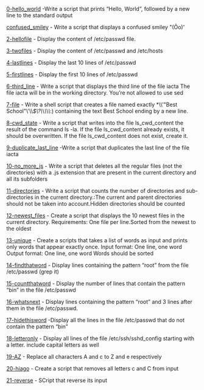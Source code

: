 [0-hello_world](0-hello_world) -Write a script that prints “Hello, World”, followed by a new line to the standard output 

[confused_smiley](1-confused_smiley) - Write a script that displays a confused smiley "(Ôo)'

[2-hellofile](2-hellofile) - Display the content of /etc/passwd file.

[3-twofiles](3-twofiles) -  Display the content of /etc/passwd and /etc/hosts

[4-lastlines](4-lastlines) - Display the last 10 lines of /etc/passwd

[5-firstlines](5-firstlines) - Display the first 10 lines of /etc/passwd

[6-third_line](6-third_line) - Write a script that displays the third line of the file iacta The file iacta will be in the working directory. You’re not allowed to use sed

[7-file](7-file) - Write a shell script that creates a file named exactly \*\\\\'\"Best School\"\\'\\\\*$\\?\\*\\*\\*\\*\\*:) containing the text Best School ending by a new line.

[8-cwd_state](8-cwd_state) - Write a script that writes into the file ls_cwd_content the result of the command ls -la. If the file ls_cwd_content already exists, it should be overwritten. If the file ls_cwd_content does not exist, create it.

[9-duplicate_last_line](9-duplicate_last_line) -Write a script that duplicates the last line of the file iacta

[10-no_more_js](10-no_more_js) - Write a script that deletes all the regular files (not the directories) with a .js extension that are present in the current directory and all its subfolders

[11-directories](11-directories) - Write a script that counts the number of directories and sub-directories in the current directory.:The current and parent directories should not be taken into account.Hidden directories should be counted

[12-newest_files](12-newest_files) - Create a script that displays the 10 newest files in the current directory. Requirements: One file per line.Sorted from the newest to the oldest

[13-unique](13-unique) - Create a scripts that takes a list of words as input and prints only words that appear exactly once. Input format: One line, one word Output format: One line, one word Words should be sorted

[14-findthatword](14-findthatword) - Display lines containing the pattern “root” from the file /etc/passwd (grep it)

[15-countthatword](15-countthatword) -  Display the number of lines that contain the pattern “bin” in the file /etc/passwd

[16-whatsnext](16-whatsnext) -  Display lines containing the pattern “root” and 3 lines after them in the file /etc/passwd.

[17-hidethisword](17-hidethisword) -Display all the lines in the file /etc/passwd that do not contain the pattern “bin”

[18-letteronly](18-letteronly) - Display all lines of the file /etc/ssh/sshd_config starting with a letter. include capital letters as well

[19-AZ](19-AZ) - Replace all characters A and c to Z and e respectively

[20-hiago](20-hiago) -  Create a script that removes all letters c and C from input

[21-reverse](21-reverse) - SCript that reverse its input

